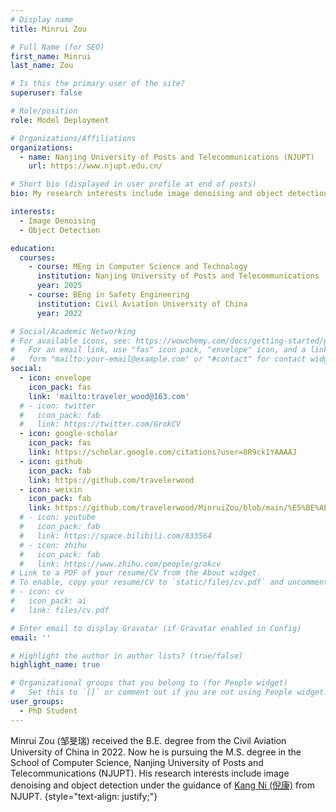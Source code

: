 ```yaml
---
# Display name
title: Minrui Zou

# Full Name (for SEO)
first_name: Minrui
last_name: Zou

# Is this the primary user of the site?
superuser: false

# Role/position
role: Model Deployment

# Organizations/Affiliations
organizations:
  - name: Nanjing University of Posts and Telecommunications (NJUPT)
    url: https://www.njupt.edu.cn/

# Short bio (displayed in user profile at end of posts)
bio: My research interests include image denoising and object detection.

interests:
  - Image Denoising
  - Object Detection

education:
  courses:
    - course: MEng in Computer Science and Technology
      institution: Nanjing University of Posts and Telecommunications
      year: 2025
    - course: BEng in Safety Engineering
      institution: Civil Aviation University of China
      year: 2022

# Social/Academic Networking
# For available icons, see: https://wowchemy.com/docs/getting-started/page-builder/#icons
#   For an email link, use "fas" icon pack, "envelope" icon, and a link in the
#   form "mailto:your-email@example.com" or "#contact" for contact widget.
social:
  - icon: envelope
    icon_pack: fas
    link: 'mailto:traveler_wood@163.com'
  # - icon: twitter
  #   icon_pack: fab
  #   link: https://twitter.com/GrokCV
  - icon: google-scholar
    icon_pack: fas
    link: https://scholar.google.com/citations?user=8R9ck1YAAAAJ
  - icon: github
    icon_pack: fab
    link: https://github.com/travelerwood
  - icon: weixin
    icon_pack: fab
    link: https://github.com/travelerwood/MinruiZou/blob/main/%E5%BE%AE%E4%BF%A1%E5%9B%BE%E7%89%87_20240626165903.jpg
  # - icon: youtube
  #   icon_pack: fab
  #   link: https://space.bilibili.com/833564
  # - icon: zhihu
  #   icon_pack: fab
  #   link: https://www.zhihu.com/people/grokcv
# Link to a PDF of your resume/CV from the About widget.
# To enable, copy your resume/CV to `static/files/cv.pdf` and uncomment the lines below.
# - icon: cv
#   icon_pack: ai
#   link: files/cv.pdf

# Enter email to display Gravatar (if Gravatar enabled in Config)
email: ''

# Highlight the author in author lists? (true/false)
highlight_name: true

# Organizational groups that you belong to (for People widget)
#   Set this to `[]` or comment out if you are not using People widget.
user_groups:
  - PhD Student
---
```


Minrui Zou (邹旻瑞) received the B.E. degree from the Civil Aviation University of China in 2022. Now he is pursuing the M.S. degree in the School of Computer Science, Nanjing University of Posts and Telecommunications (NJUPT). His research interests include image denoising and object detection under the guidance of [Kang Ni (倪康)](https://scholar.google.com/citations?user=8e0VkggAAAAJ) from NJUPT.
{style="text-align: justify;"}


